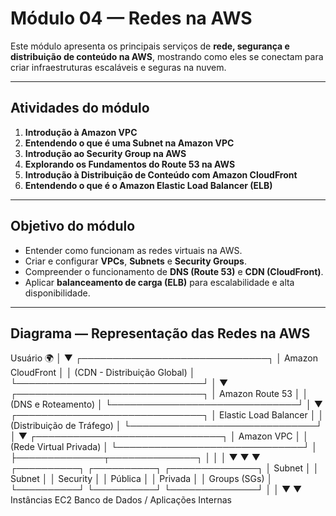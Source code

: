 # Módulo 04 — Redes na AWS

Este módulo apresenta os principais serviços de **rede, segurança e distribuição de conteúdo na AWS**, mostrando como eles se conectam para criar infraestruturas escaláveis e seguras na nuvem.

---

## Atividades do módulo

1. **Introdução à Amazon VPC**  
2. **Entendendo o que é uma Subnet na Amazon VPC**  
3. **Introdução ao Security Group na AWS**  
4. **Explorando os Fundamentos do Route 53 na AWS**  
5. **Introdução à Distribuição de Conteúdo com Amazon CloudFront**  
6. **Entendendo o que é o Amazon Elastic Load Balancer (ELB)**  

---

## Objetivo do módulo

- Entender como funcionam as redes virtuais na AWS.  
- Criar e configurar **VPCs**, **Subnets** e **Security Groups**.  
- Compreender o funcionamento de **DNS (Route 53)** e **CDN (CloudFront)**.  
- Aplicar **balanceamento de carga (ELB)** para escalabilidade e alta disponibilidade.

---

##  Diagrama — Representação das Redes na AWS

Usuário 🌍
│
▼
┌──────────────────────────────┐
│ Amazon CloudFront │
│ (CDN - Distribuição Global) │
└──────────────────────────────┘
│
▼
┌──────────────────────────────┐
│ Amazon Route 53 │
│ (DNS e Roteamento) │
└──────────────────────────────┘
│
▼
┌──────────────────────────────┐
│ Elastic Load Balancer │
│ (Distribuição de Tráfego) │
└──────────────────────────────┘
│
▼
┌──────────────────────────────┐
│ Amazon VPC │
│ (Rede Virtual Privada) │
└──────────────────────────────┘
│
├──────────────┬──────────────┐
│ │ │
▼ ▼ ▼
┌──────────┐ ┌──────────┐ ┌──────────────┐
│ Subnet │ │ Subnet │ │ Security │
│ Pública │ │ Privada │ │ Groups (SGs) │
└──────────┘ └──────────┘ └──────────────┘
│ │
▼ ▼
Instâncias EC2 Banco de Dados / Aplicações Internas
